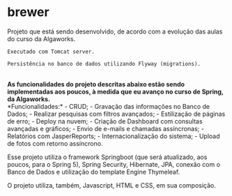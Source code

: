 # brewer

Projeto que está sendo desenvolvido, de acordo com a evolução das aulas do curso da Algaworks.

````
Executado com Tomcat server.
````

````
Persistência no banco de dados utilizando Flyway (migrations).
````
<br>
<b>As funcionalidades do projeto descritas abaixo estão sendo implementadas aos poucos, à medida que eu avanço no curso de Spring, da Algaworks.</b>
<br>
*Funcionalidades:*
- CRUD;
- Gravação das informações no Banco de Dados;
- Realizar pesquisas com filtros avançados;
- Estilização de páginas de erro;
- Deploy na nuvem;
- Criação de Dashboard com consultas avançadas e gráficos;
- Envio de e-mails e chamadas assíncronas;
- Relatórios com JasperReports;
- Internacionalização do sistema;
- Upload de fotos com retorno assíncrono.


Esse projeto utiliza o framework Springboot (que será atualizado, aos poucos, para o Spring 5), Spring Security, Hibernate, JPA, conexão com o Banco de Dados e utilização do template Engine Thymeleaf.

O projeto utiliza, também, Javascript, HTML e CSS, em sua composição.

